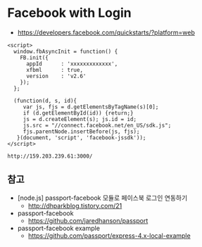 # Facebook with Login
* https://developers.facebook.com/quickstarts/?platform=web

```
<script>
  window.fbAsyncInit = function() {
    FB.init({
      appId      : 'xxxxxxxxxxxxx',
      xfbml      : true,
      version    : 'v2.6'
    });
  };

  (function(d, s, id){
     var js, fjs = d.getElementsByTagName(s)[0];
     if (d.getElementById(id)) {return;}
     js = d.createElement(s); js.id = id;
     js.src = "//connect.facebook.net/en_US/sdk.js";
     fjs.parentNode.insertBefore(js, fjs);
   }(document, 'script', 'facebook-jssdk'));
</script>
```

```
http://159.203.239.61:3000/
```


## 참고
* [node.js] passport-facebook 모듈로 페이스북 로그인 연동하기
  * http://dhparkblog.tistory.com/21
* passport-facebook
  * https://github.com/jaredhanson/passport
* passport-facebook example
  * https://github.com/passport/express-4.x-local-example
